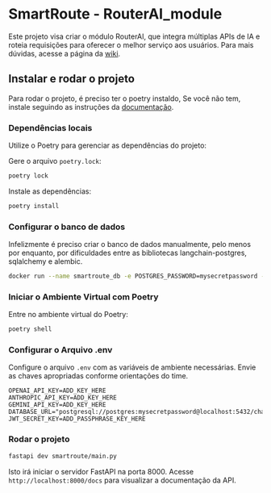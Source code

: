 # SmartRoute - RouterAI_module

Este projeto visa criar o módulo RouterAI, que integra múltiplas APIs de IA e roteia requisições para oferecer o melhor serviço aos usuários. Para mais dúvidas, acesse a página da [wiki](https://github.com/danielrezende3/RouterAI_module/wiki).

## Instalar e rodar o projeto

Para rodar o projeto, é preciso ter o poetry instaldo, Se você não tem, instale seguindo as instruções da [documentação](https://python-poetry.org/docs/).

### Dependências locais

Utilize o Poetry para gerenciar as dependências do projeto:

Gere o arquivo `poetry.lock`:

```bash
poetry lock
```

Instale as dependências:

```bash
poetry install
```

### Configurar o banco de dados

Infelizmente é preciso criar o banco de dados manualmente, pelo menos por enquanto, por dificuldades entre as bibliotecas langchain-postgres, sqlalchemy e  alembic.
```bash
docker run --name smartroute_db -e POSTGRES_PASSWORD=mysecretpassword -e POSTGRES_DB=chat_history -d -p 5432:5432 postgres
```

### Iniciar o Ambiente Virtual com Poetry

Entre no ambiente virtual do Poetry:

```bash
poetry shell
```

### Configurar o Arquivo .env

Configure o arquivo `.env` com as variáveis de ambiente necessárias. Envie as chaves apropriadas conforme orientações do time.

```dotenv
OPENAI_API_KEY=ADD_KEY_HERE
ANTHROPIC_API_KEY=ADD_KEY_HERE
GEMINI_API_KEY=ADD_KEY_HERE
DATABASE_URL="postgresql://postgres:mysecretpassword@localhost:5432/chat_history"
JWT_SECRET_KEY=ADD_PASSPHRASE_KEY_HERE
```

### Rodar o projeto

```bash
fastapi dev smartroute/main.py
```

Isto irá iniciar o servidor FastAPI na porta 8000. Acesse `http://localhost:8000/docs` para visualizar a documentação da API.
